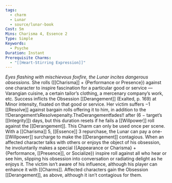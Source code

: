 ```yaml
---
tags:
  - charm
  - Lunar
  - source/lunar-book
Cost: 5m
Mins: Charisma 4, Essence 2
Type: Simple
Keywords:
  - Psyche
Duration: Instant
Prerequisite Charms:
  - "[[Heart-Stirring Expression]]"
---
```

*Eyes flashing with mischievous foxfire, the Lunar incites dangerous obsessions.*
She rolls ([[Charisma]] + {Performance or Presence}) against one character to inspire fascination for a particular good or service — Varangian cuisine, a certain tailor’s clothing, a mercenary company’s work, etc. Success inflicts the Obsession [[Derangement]] (Exalted, p. 169) at Minor intensity, fixated on that good or service. Her victim suffers −1 [[Resolve]] against bargain rolls offering it to him, in addition to the !!Derangement’sResolvepenalty.TheDerangementfades!! after (6 − target’s [[Integrity]]) days, but this duration resets if he fails a [[Willpower]] roll against the [[Derangement]]. This Charm can only be used once per scene. With a [[Charisma]] 5, [[Essence]] 3 repurchase, the Lunar can pay a one-[[Willpower]] surcharge to make the [[Derangement]] contagious. When an affected character talks with others or enjoys the object of his obsession, he involuntarily makes a special ({Appearance or Charisma} + {Performance, [[Presence]], or Socialize}) inspire roll against all who hear or see him, slipping his obsession into conversation or radiating delight as he enjoys it. The victim isn’t aware of his influence, although his player can enhance it with [[Charms]]. Affected characters gain the Obsession [[Derangement]], as above, although it isn’t contagious for them.